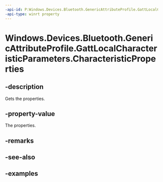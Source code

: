 ```yaml
---
-api-id: P:Windows.Devices.Bluetooth.GenericAttributeProfile.GattLocalCharacteristicParameters.CharacteristicProperties
-api-type: winrt property
---
```


<!-- Property syntax.
public GattCharacteristicProperties CharacteristicProperties { get;  set; }
-->

# Windows.Devices.Bluetooth.GenericAttributeProfile.GattLocalCharacteristicParameters.CharacteristicProperties

## -description
Gets the properties.

## -property-value
The properties.

## -remarks

## -see-also

## -examples

